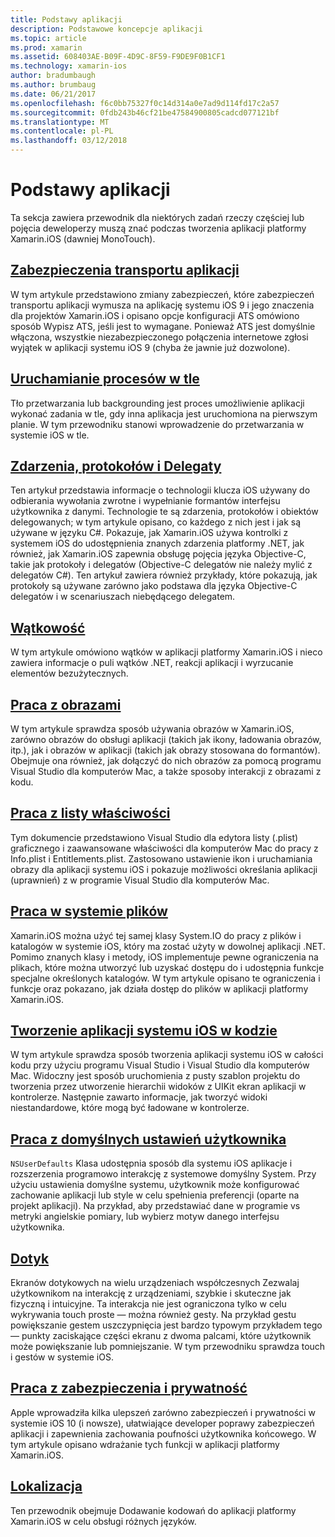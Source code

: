 ```yaml
---
title: Podstawy aplikacji
description: Podstawowe koncepcje aplikacji
ms.topic: article
ms.prod: xamarin
ms.assetid: 608403AE-B09F-4D9C-8F59-F9DE9F0B1CF1
ms.technology: xamarin-ios
author: bradumbaugh
ms.author: brumbaug
ms.date: 06/21/2017
ms.openlocfilehash: f6c0bb75327f0c14d314a0e7ad9d114fd17c2a57
ms.sourcegitcommit: 0fdb243b46cf21be47584900805cadcd077121bf
ms.translationtype: MT
ms.contentlocale: pl-PL
ms.lasthandoff: 03/12/2018
---
```

# <a name="application-fundamentals"></a>Podstawy aplikacji

Ta sekcja zawiera przewodnik dla niektórych zadań rzeczy częściej lub pojęcia deweloperzy muszą znać podczas tworzenia aplikacji platformy Xamarin.iOS (dawniej MonoTouch).

## <a name="app-transport-securityiosapp-fundamentalsatsmd"></a>[Zabezpieczenia transportu aplikacji](~/ios/app-fundamentals/ats.md)

W tym artykule przedstawiono zmiany zabezpieczeń, które zabezpieczeń transportu aplikacji wymusza na aplikację systemu iOS 9 i jego znaczenia dla projektów Xamarin.iOS i opisano opcje konfiguracji ATS omówiono sposób Wypisz ATS, jeśli jest to wymagane. Ponieważ ATS jest domyślnie włączona, wszystkie niezabezpieczonego połączenia internetowe zgłosi wyjątek w aplikacji systemu iOS 9 (chyba że jawnie już dozwolone).


## <a name="backgroundingiosapp-fundamentalsbackgroundingindexmd"></a>[Uruchamianie procesów w tle](~/ios/app-fundamentals/backgrounding/index.md)

Tło przetwarzania lub backgrounding jest proces umożliwienie aplikacji wykonać zadania w tle, gdy inna aplikacja jest uruchomiona na pierwszym planie. W tym przewodniku stanowi wprowadzenie do przetwarzania w systemie iOS w tle.


## <a name="events-protocols-and-delegatesiosapp-fundamentalsdelegates-protocols-and-eventsmd"></a>[Zdarzenia, protokołów i Delegaty](~/ios/app-fundamentals/delegates-protocols-and-events.md)

Ten artykuł przedstawia informacje o technologii klucza iOS używany do odbierania wywołania zwrotne i wypełnianie formantów interfejsu użytkownika z danymi. Technologie te są zdarzenia, protokołów i obiektów delegowanych; w tym artykule opisano, co każdego z nich jest i jak są używane w języku C#. Pokazuje, jak Xamarin.iOS używa kontrolki z systemem iOS do udostępnienia znanych zdarzenia platformy .NET, jak również, jak Xamarin.iOS zapewnia obsługę pojęcia języka Objective-C, takie jak protokoły i delegatów (Objective-C delegatów nie należy mylić z delegatów C#). Ten artykuł zawiera również przykłady, które pokazują, jak protokoły są używane zarówno jako podstawa dla języka Objective-C delegatów i w scenariuszach niebędącego delegatem.

## <a name="threadingiosapp-fundamentalsthreadingmd"></a>[Wątkowość](~/ios/app-fundamentals/threading.md)

W tym artykule omówiono wątków w aplikacji platformy Xamarin.iOS i nieco zawiera informacje o puli wątków .NET, reakcji aplikacji i wyrzucanie elementów bezużytecznych.&nbsp;

## <a name="working-with-imagesiosapp-fundamentalsimages-iconsindexmd"></a>[Praca z obrazami](~/ios/app-fundamentals/images-icons/index.md)

W tym artykule sprawdza sposób używania obrazów w Xamarin.iOS, zarówno obrazów do obsługi aplikacji (takich jak ikony, ładowania obrazów, itp.), jak i obrazów w aplikacji (takich jak obrazy stosowana do formantów). Obejmuje ona również, jak dołączyć do nich obrazów za pomocą programu Visual Studio dla komputerów Mac, a także sposoby interakcji z obrazami z kodu.

## <a name="working-with-property-listsiosapp-fundamentalsindexmd"></a>[Praca z listy właściwości](~/ios/app-fundamentals/index.md)

Tym dokumencie przedstawiono Visual Studio dla edytora listy (.plist) graficznego i zaawansowane właściwości dla komputerów Mac do pracy z Info.plist i Entitlements.plist. Zastosowano ustawienie ikon i uruchamiania obrazy dla aplikacji systemu iOS i pokazuje możliwości określania aplikacji (uprawnień) z w programie Visual Studio dla komputerów Mac.

## <a name="working-with-the-file-systemiosapp-fundamentalsfile-systemmd"></a>[Praca w systemie plików](~/ios/app-fundamentals/file-system.md)

Xamarin.iOS można użyć tej samej klasy System.IO do pracy z plików i katalogów w systemie iOS, który ma zostać użyty w dowolnej aplikacji .NET. Pomimo znanych klasy i metody, iOS implementuje pewne ograniczenia na plikach, które można utworzyć lub uzyskać dostępu do i udostępnia funkcje specjalne określonych katalogów. W tym artykule opisano te ograniczenia i funkcje oraz pokazano, jak działa dostęp do plików w aplikacji platformy Xamarin.iOS.

## <a name="creating-ios-applications-in-codeiosapp-fundamentalsios-code-onlymd"></a>[Tworzenie aplikacji systemu iOS w kodzie](~/ios/app-fundamentals/ios-code-only.md)

W tym artykule sprawdza sposób tworzenia aplikacji systemu iOS w całości kodu przy użyciu programu Visual Studio i Visual Studio dla komputerów Mac. Widoczny jest sposób uruchomienia z pusty szablon projektu do tworzenia przez utworzenie hierarchii widoków z UIKit ekran aplikacji w kontrolerze. Następnie zawarto informacje, jak tworzyć widoki niestandardowe, które mogą być ładowane w kontrolerze.

## <a name="working-with-user-defaultsiosapp-fundamentalsuser-defaultsmd"></a>[Praca z domyślnych ustawień użytkownika](~/ios/app-fundamentals/user-defaults.md)

`NSUserDefaults` Klasa udostępnia sposób dla systemu iOS aplikacje i rozszerzenia programowo interakcję z systemowe domyślny System. Przy użyciu ustawienia domyślne systemu, użytkownik może konfigurować zachowanie aplikacji lub style w celu spełnienia preferencji (oparte na projekt aplikacji). Na przykład, aby przedstawiać dane w programie vs metryki angielskie pomiary, lub wybierz motyw danego interfejsu użytkownika.

## <a name="touchiosapp-fundamentalstouchindexmd"></a>[Dotyk](~/ios/app-fundamentals/touch/index.md)

Ekranów dotykowych na wielu urządzeniach współczesnych Zezwalaj użytkownikom na interakcję z urządzeniami, szybkie i skuteczne jak fizyczną i intuicyjne. Ta interakcja nie jest ograniczona tylko w celu wykrywania touch proste — można również gesty. Na przykład gestu powiększanie gestem uszczypnięcia jest bardzo typowym przykładem tego — punkty zaciskające części ekranu z dwoma palcami, które użytkownik może powiększanie lub pomniejszanie. W tym przewodniku sprawdza touch i gestów w systemie iOS.

## <a name="working-with-security-and-privacyiosapp-fundamentalssecurity-privacymd"></a>[Praca z zabezpieczenia i prywatność](~/ios/app-fundamentals/security-privacy.md)

Apple wprowadziła kilka ulepszeń zarówno zabezpieczeń i prywatności w systemie iOS 10 (i nowsze), ułatwiające developer poprawy zabezpieczeń aplikacji i zapewnienia zachowania poufności użytkownika końcowego. W tym artykule opisano wdrażanie tych funkcji w aplikacji platformy Xamarin.iOS.

##  <a name="localizationiosapp-fundamentalslocalizationindexmd"></a>[Lokalizacja](~/ios/app-fundamentals/localization/index.md)

Ten przewodnik obejmuje Dodawanie kodowań do aplikacji platformy Xamarin.iOS w celu obsługi różnych języków.